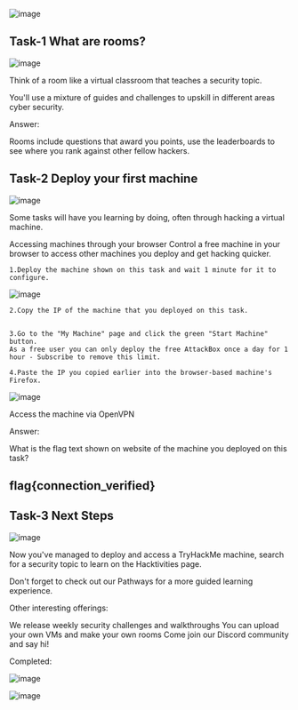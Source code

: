 ![image](https://user-images.githubusercontent.com/94435318/154879883-c1a7fba5-6592-4c47-9009-438d3ff9f509.png)

Task-1 What are rooms?
---
![image](https://user-images.githubusercontent.com/94435318/154879990-c0b15e8a-85c7-45b9-85f0-aea1725a4c0c.png)

Think of a room like a virtual classroom that teaches a security topic.

You'll use a mixture of guides and challenges to upskill in different areas cyber security.

Answer:

Rooms include questions that award you points, use the leaderboards to see where you rank against other fellow hackers.

Task-2 Deploy your first machine
---
![image](https://user-images.githubusercontent.com/94435318/154880118-08377263-1931-46ec-acea-f75661e72efd.png)

Some tasks will have you learning by doing, often through hacking a virtual machine.

Accessing machines through your browser
Control a free machine in your browser to access other machines you deploy and get hacking quicker. 

    1.Deploy the machine shown on this task and wait 1 minute for it to configure.
    
 ![image](https://user-images.githubusercontent.com/94435318/154880230-3da03752-7606-4396-8398-df74ade56a1a.png)
 

    2.Copy the IP of the machine that you deployed on this task.


    3.Go to the "My Machine" page and click the green "Start Machine" button.
    As a free user you can only deploy the free AttackBox once a day for 1 hour - Subscribe to remove this limit.

    4.Paste the IP you copied earlier into the browser-based machine's Firefox.
    
  ![image](https://user-images.githubusercontent.com/94435318/154880306-536d5f5f-0fd1-48fe-a414-c40952d3d494.png)

Access the machine via OpenVPN

Answer:

What is the flag text shown on website of the machine you deployed on this task?

flag{connection_verified}
---
Task-3 Next Steps
---
![image](https://user-images.githubusercontent.com/94435318/154880447-86f0decf-1797-4078-827f-50842b7e5856.png)

Now you've managed to deploy and access a TryHackMe machine, search for a security topic to learn on the Hacktivities page.

Don't forget to check out our Pathways for a more guided learning experience.

Other interesting offerings:

We release weekly security challenges and walkthroughs
You can upload your own VMs and make your own rooms
Come join our Discord community and say hi!

Completed:

![image](https://user-images.githubusercontent.com/94435318/154880447-86f0decf-1797-4078-827f-50842b7e5856.png)

![image](https://user-images.githubusercontent.com/94435318/154881178-04368fee-27fb-499d-a81c-979dafc20bb1.png)
